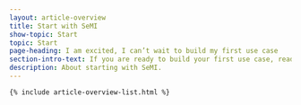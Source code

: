 ```yaml
---
layout: article-overview
title: Start with SeMI
show-topic: Start
topic: Start
page-heading: I am excited, I can’t wait to build my first use case
section-intro-text: If you are ready to build your first use case, read these articles to get a flying start.
description: About starting with SeMI.
---
```


<div class="article-container">
    
    {% include article-overview-list.html %}

</div>